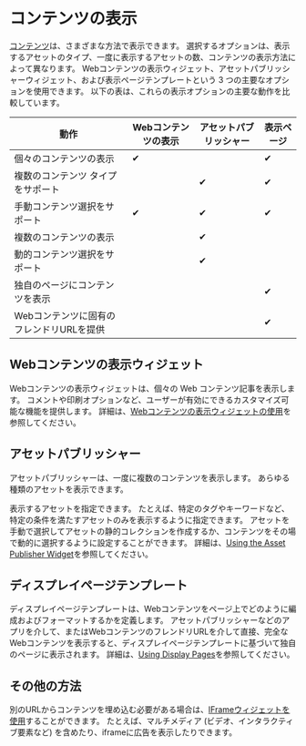 # コンテンツの表示

[コンテンツ](../../content_authoring_and_management.rst)は、さまざまな方法で表示できます。 選択するオプションは、表示するアセットのタイプ、一度に表示するアセットの数、コンテンツの表示方法によって異なります。 Webコンテンツの表示ウィジェット、アセットパブリッシャーウィジェット、および表示ページテンプレートという 3 つの主要なオプションを使用できます。 以下の表は、これらの表示オプションの主要な動作を比較しています。

| 動作                      | Webコンテンツの表示 | アセットパブリッシャー | 表示ページ |
| ----------------------- | ----------- | ----------- | ----- |
| 個々のコンテンツの表示             | ✔           |             | ✔     |
| 複数のコンテンツ タイプをサポート       |             | ✔           | ✔     |
| 手動コンテンツ選択をサポート          | ✔           | ✔           | ✔     |
| 複数のコンテンツの表示             |             | ✔           |       |
| 動的コンテンツ選択をサポート          |             | ✔           |       |
| 独自のページにコンテンツを表示         |             |             | ✔     |
| Webコンテンツに固有のフレンドリURLを提供 |             |             | ✔     |

## Webコンテンツの表示ウィジェット

Webコンテンツの表示ウィジェットは、個々の Web コンテンツ記事を表示します。 コメントや印刷オプションなど、ユーザーが有効にできるカスタマイズ可能な機能を提供します。 詳細は、[Webコンテンツの表示ウィジェットの使用](./using-the-web-content-display-widget.md)を参照してください。

## アセットパブリッシャー

アセットパブリッシャーは、一度に複数のコンテンツを表示します。 あらゆる種類のアセットを表示できます。

表示するアセットを指定できます。 たとえば、特定のタグやキーワードなど、特定の条件を満たすアセットのみを表示するように指定できます。 アセットを手動で選択してアセットの静的コレクションを作成するか、コンテンツをその場で動的に選択するように設定することができます。 詳細は、[Using the Asset Publisher Widget](./using-the-asset-publisher-widget/displaying-assets-intro.md)を参照してください。

## ディスプレイページテンプレート

ディスプレイページテンプレートは、Webコンテンツをページ上でどのように編成およびフォーマットするかを定義します。 アセットパブリッシャーなどのアプリを介して、またはWebコンテンツのフレンドリURLを介して直接、完全なWebコンテンツを表示すると、ディスプレイページテンプレートに基づいて独自のページに表示されます。 詳細は、[Using Display Pages](using-display-page-templates/displaying-content-with-display-page-templates.md)を参照してください。

## その他の方法

別のURLからコンテンツを埋め込む必要がある場合は、[IFrameウィジェットを使用](TODO:using-widgets)することができます。 たとえば、マルチメディア (ビデオ、インタラクティブ要素など) を含めたり、iframeに広告を表示したりできます。
